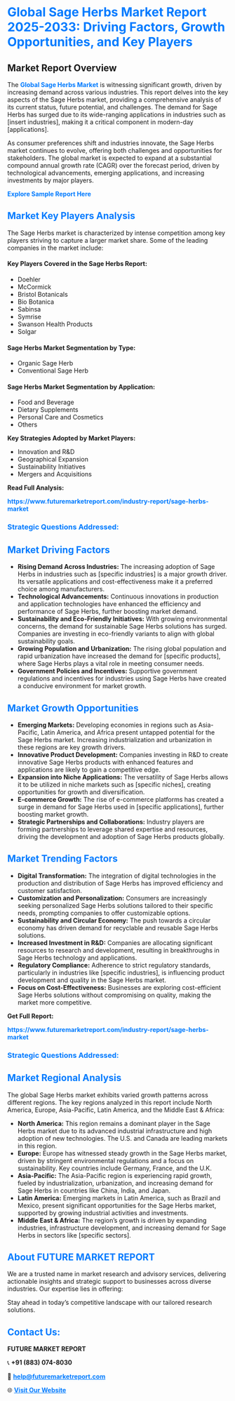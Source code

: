 <h1 style="color: #007BFF;">Global Sage Herbs Market Report 2025-2033: Driving Factors, Growth Opportunities, and Key Players</h1>

<section id="overview">
<h2>Market Report Overview</h2>
<p>The <a href="https://www.futuremarketreport.com/industry-report/sage-herbs-market" style="color: #007BFF; text-decoration: none;"><strong>Global Sage Herbs Market</strong></a> is witnessing significant growth, driven by increasing demand across various industries. This report delves into the key aspects of the Sage Herbs market, providing a comprehensive analysis of its current status, future potential, and challenges. The demand for Sage Herbs has surged due to its wide-ranging applications in industries such as [insert industries], making it a critical component in modern-day [applications].</p>
<p>As consumer preferences shift and industries innovate, the Sage Herbs market continues to evolve, offering both challenges and opportunities for stakeholders. The global market is expected to expand at a substantial compound annual growth rate (CAGR) over the forecast period, driven by technological advancements, emerging applications, and increasing investments by major players.</p>
</section>

<section id="overview">
<p><a href="https://www.futuremarketreport.com/request-sample/reportId=114171" style="color: #007BFF; text-decoration: none;"><strong>Explore Sample Report Here</strong></a></p>
</section>

<section id="key-players">
<h2 style="color: #007BFF;">Market Key Players Analysis</h2>
<p>The Sage Herbs market is characterized by intense competition among key players striving to capture a larger market share. Some of the leading companies in the market include:</p>
<h4>Key Players Covered in the Sage Herbs Report:</h4>
<ul><li>Doehler</li><li>McCormick</li><li>Bristol Botanicals</li><li>Bio Botanica</li><li>Sabinsa</li><li>Symrise</li><li>Swanson Health Products</li><li>Solgar</li></ul>
<h4>Sage Herbs Market Segmentation by Type:</h4>
<ul><li>Organic Sage Herb</li><li>Conventional Sage Herb</li></ul>

<h4>Sage Herbs Market Segmentation by Application:</h4>
<ul><li>Food and Beverage</li><li>Dietary Supplements</li><li>Personal Care and Cosmetics</li><li>Others</li></ul>
<p><strong>Key Strategies Adopted by Market Players:</strong></p>
<ul>
<li>Innovation and R&D</li>
<li>Geographical Expansion</li>
<li>Sustainability Initiatives</li>
<li>Mergers and Acquisitions</li>
</ul>
</section>

<section>
<p><strong>Read Full Analysis: </strong></p><a href="https://www.futuremarketreport.com/industry-report/sage-herbs-market" style="color: #007BFF; text-decoration: none;"><strong>https://www.futuremarketreport.com/industry-report/sage-herbs-market</strong></a>
<h3 style="color: #007BFF;">Strategic Questions Addressed:</h3>
</section>

<section id="driving-factors">
<h2 style="color: #007BFF;">Market Driving Factors</h2>
<ul>
<li><strong>Rising Demand Across Industries:</strong> The increasing adoption of Sage Herbs in industries such as [specific industries] is a major growth driver. Its versatile applications and cost-effectiveness make it a preferred choice among manufacturers.</li>
<li><strong>Technological Advancements:</strong> Continuous innovations in production and application technologies have enhanced the efficiency and performance of Sage Herbs, further boosting market demand.</li>
<li><strong>Sustainability and Eco-Friendly Initiatives:</strong> With growing environmental concerns, the demand for sustainable Sage Herbs solutions has surged. Companies are investing in eco-friendly variants to align with global sustainability goals.</li>
<li><strong>Growing Population and Urbanization:</strong> The rising global population and rapid urbanization have increased the demand for [specific products], where Sage Herbs plays a vital role in meeting consumer needs.</li>
<li><strong>Government Policies and Incentives:</strong> Supportive government regulations and incentives for industries using Sage Herbs have created a conducive environment for market growth.</li>
</ul>
</section>

<section id="growth-opportunities">
<h2 style="color: #007BFF;">Market Growth Opportunities</h2>
<ul>
<li><strong>Emerging Markets:</strong> Developing economies in regions such as Asia-Pacific, Latin America, and Africa present untapped potential for the Sage Herbs market. Increasing industrialization and urbanization in these regions are key growth drivers.</li>
<li><strong>Innovative Product Development:</strong> Companies investing in R&D to create innovative Sage Herbs products with enhanced features and applications are likely to gain a competitive edge.</li>
<li><strong>Expansion into Niche Applications:</strong> The versatility of Sage Herbs allows it to be utilized in niche markets such as [specific niches], creating opportunities for growth and diversification.</li>
<li><strong>E-commerce Growth:</strong> The rise of e-commerce platforms has created a surge in demand for Sage Herbs used in [specific applications], further boosting market growth.</li>
<li><strong>Strategic Partnerships and Collaborations:</strong> Industry players are forming partnerships to leverage shared expertise and resources, driving the development and adoption of Sage Herbs products globally.</li>
</ul>
</section>

<section id="trending-factors">
<h2 style="color: #007BFF;">Market Trending Factors</h2>
<ul>
<li><strong>Digital Transformation:</strong> The integration of digital technologies in the production and distribution of Sage Herbs has improved efficiency and customer satisfaction.</li>
<li><strong>Customization and Personalization:</strong> Consumers are increasingly seeking personalized Sage Herbs solutions tailored to their specific needs, prompting companies to offer customizable options.</li>
<li><strong>Sustainability and Circular Economy:</strong> The push towards a circular economy has driven demand for recyclable and reusable Sage Herbs solutions.</li>
<li><strong>Increased Investment in R&D:</strong> Companies are allocating significant resources to research and development, resulting in breakthroughs in Sage Herbs technology and applications.</li>
<li><strong>Regulatory Compliance:</strong> Adherence to strict regulatory standards, particularly in industries like [specific industries], is influencing product development and quality in the Sage Herbs market.</li>
<li><strong>Focus on Cost-Effectiveness:</strong> Businesses are exploring cost-efficient Sage Herbs solutions without compromising on quality, making the market more competitive.</li>
</ul>
</section>

<section>
<p><strong>Get Full Report: </strong></p><a href="https://www.futuremarketreport.com/industry-report/sage-herbs-market" style="color: #007BFF; text-decoration: none;"><strong>https://www.futuremarketreport.com/industry-report/sage-herbs-market</strong></a>
<h3 style="color: #007BFF;">Strategic Questions Addressed:</h3>
</section>


<section id="regional-analysis">
<h2 style="color: #007BFF;">Market Regional Analysis</h2>
<p>The global Sage Herbs market exhibits varied growth patterns across different regions. The key regions analyzed in this report include North America, Europe, Asia-Pacific, Latin America, and the Middle East & Africa:</p>
<ul>
<li><strong>North America:</strong> This region remains a dominant player in the Sage Herbs market due to its advanced industrial infrastructure and high adoption of new technologies. The U.S. and Canada are leading markets in this region.</li>
<li><strong>Europe:</strong> Europe has witnessed steady growth in the Sage Herbs market, driven by stringent environmental regulations and a focus on sustainability. Key countries include Germany, France, and the U.K.</li>
<li><strong>Asia-Pacific:</strong> The Asia-Pacific region is experiencing rapid growth, fueled by industrialization, urbanization, and increasing demand for Sage Herbs in countries like China, India, and Japan.</li>
<li><strong>Latin America:</strong> Emerging markets in Latin America, such as Brazil and Mexico, present significant opportunities for the Sage Herbs market, supported by growing industrial activities and investments.</li>
<li><strong>Middle East & Africa:</strong> The region’s growth is driven by expanding industries, infrastructure development, and increasing demand for Sage Herbs in sectors like [specific sectors].</li>
</ul>
</section>

<footer>
<h2 style="color: #007BFF;">About FUTURE MARKET REPORT</h2>
<p>We are a trusted name in market research and advisory services, delivering actionable insights and strategic support to businesses across diverse industries. Our expertise lies in offering:</p>

<p>Stay ahead in today’s competitive landscape with our tailored research solutions.</p>

<h2 style="color: #007BFF;">Contact Us:</h2>
<p><strong>FUTURE MARKET REPORT</strong></p>
<p>📞 <strong>+91 (883) 074-8030</strong></p>
<p>📧 <strong><a href="mailto:help@futuremarketreport.com" style="color: #007BFF;">help@futuremarketreport.com</a></strong></p>
<p>🌐 <strong><a href="https://www.futuremarketreport.com/" style="color: #007BFF;">Visit Our Website</a></strong></p>
</footer>